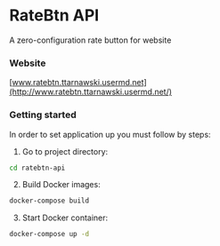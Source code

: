 # RateBtn API
A zero-configuration rate button for website

### Website
[www.ratebtn.ttarnawski.usermd.net](http://www.ratebtn.ttarnawski.usermd.net/)

### Getting started
In order to set application up you must follow by steps:

1. Go to project directory:
```bash
cd ratebtn-api
```
2. Build Docker images:
```bash
docker-compose build
```
3. Start Docker container:
```bash
docker-compose up -d
```
